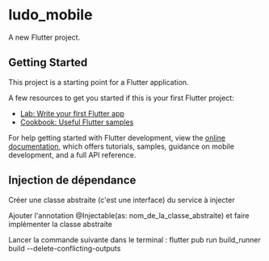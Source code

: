 # ludo_mobile

A new Flutter project.

## Getting Started

This project is a starting point for a Flutter application.

A few resources to get you started if this is your first Flutter project:

- [Lab: Write your first Flutter app](https://docs.flutter.dev/get-started/codelab)
- [Cookbook: Useful Flutter samples](https://docs.flutter.dev/cookbook)

For help getting started with Flutter development, view the
[online documentation](https://docs.flutter.dev/), which offers tutorials,
samples, guidance on mobile development, and a full API reference.


## Injection de dépendance
Créer une classe abstraite (c'est une interface) du service à injecter

Ajouter l'annotation @Injectable(as: nom_de_la_classe_abstraite) et faire implémenter la classe abstraite

Lancer la commande suivante dans le terminal : flutter pub run build_runner build --delete-conflicting-outputs
